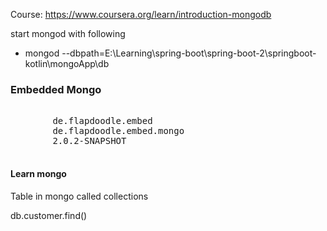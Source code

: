 Course: https://www.coursera.org/learn/introduction-mongodb

start mongod with following 
<ul>
    <li>mongod --dbpath=E:\Learning\spring-boot\spring-boot-2\springboot-kotlin\mongoApp\db</li>
</ul>

<h3>Embedded Mongo</h3>
<pre>
    <dependency>
        <groupId>de.flapdoodle.embed</groupId>
        <artifactId>de.flapdoodle.embed.mongo</artifactId>
        <version>2.0.2-SNAPSHOT</version>
    </dependency>
</pre>

<h4>Learn mongo</h4>
Table in mongo called collections

db.customer.find()